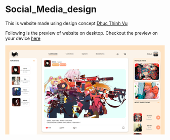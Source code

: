 # Social_Media_design

This is website made using design concept [Dhuc Thinh Vu](https://dribbble.com/shots/11317264-Social-network-for-Artists-UI-Design?utm_source=Clipboard_Shot&utm_campaign=evannn96&utm_content=Social%20network%20for%20Artists%20-%20UI%20Design&utm_medium=Social_Share&utm_source=Clipboard_Shot&utm_campaign=evannn96&utm_content=Social%20network%20for%20Artists%20-%20UI%20Design&utm_medium=Social_Share)

Following is the preview of website on desktop. 
Checkout the preview on your device [here](https://nishalk01.github.io/Social_Media_design/)

![In desktop mode](https://github.com/nishalk01/Social_Media_design/blob/main/Screenshot_20210822_213802.png)
